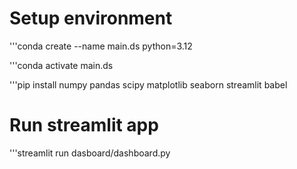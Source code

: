 # Setup environment


'''conda create  --name main.ds python=3.12

'''conda activate main.ds

'''pip install numpy pandas scipy matplotlib seaborn streamlit babel

# Run streamlit app

'''streamlit run dasboard/dashboard.py

